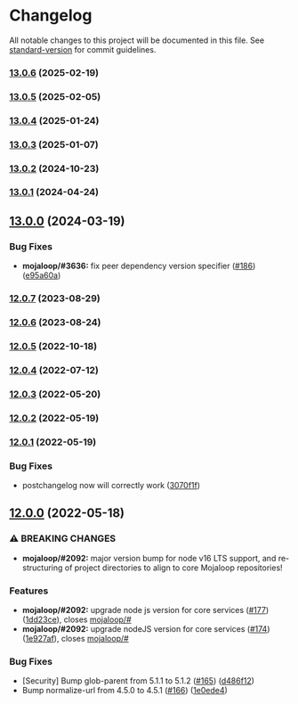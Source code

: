 # Changelog

All notable changes to this project will be documented in this file. See [standard-version](https://github.com/conventional-changelog/standard-version) for commit guidelines.

### [13.0.6](https://github.com/mojaloop/central-services-error-handling/compare/v13.0.5...v13.0.6) (2025-02-19)

### [13.0.5](https://github.com/mojaloop/central-services-error-handling/compare/v13.0.4...v13.0.5) (2025-02-05)

### [13.0.4](https://github.com/mojaloop/central-services-error-handling/compare/v13.0.3...v13.0.4) (2025-01-24)

### [13.0.3](https://github.com/mojaloop/central-services-error-handling/compare/v13.0.2...v13.0.3) (2025-01-07)

### [13.0.2](https://github.com/mojaloop/central-services-error-handling/compare/v13.0.1...v13.0.2) (2024-10-23)

### [13.0.1](https://github.com/mojaloop/central-services-error-handling/compare/v13.0.0...v13.0.1) (2024-04-24)

## [13.0.0](https://github.com/mojaloop/central-services-error-handling/compare/v12.0.7...v13.0.0) (2024-03-19)


### Bug Fixes

* **mojaloop/#3636:** fix peer dependency version specifier ([#186](https://github.com/mojaloop/central-services-error-handling/issues/186)) ([e95a60a](https://github.com/mojaloop/central-services-error-handling/commit/e95a60a43d12c5018888c7a3043edd42552a7cc8))

### [12.0.7](https://github.com/mojaloop/central-services-error-handling/compare/v12.0.6...v12.0.7) (2023-08-29)

### [12.0.6](https://github.com/mojaloop/central-services-error-handling/compare/v12.0.5...v12.0.6) (2023-08-24)

### [12.0.5](https://github.com/mojaloop/central-services-error-handling/compare/v12.0.4...v12.0.5) (2022-10-18)

### [12.0.4](https://github.com/mojaloop/central-services-error-handling/compare/v12.0.3...v12.0.4) (2022-07-12)

### [12.0.3](https://github.com/mojaloop/central-services-error-handling/compare/v12.0.2...v12.0.3) (2022-05-20)

### [12.0.2](https://github.com/mojaloop/central-services-error-handling/compare/v12.0.1...v12.0.2) (2022-05-19)

### [12.0.1](https://github.com/mojaloop/central-services-error-handling/compare/v12.0.0...v12.0.1) (2022-05-19)


### Bug Fixes

* postchangelog now will correctly work ([3070f1f](https://github.com/mojaloop/central-services-error-handling/commit/3070f1f25507cfbc2a1e784bdc63c8842d96f114))

## [12.0.0](https://github.com/mojaloop/central-services-error-handling/compare/v11.3.0...v12.0.0) (2022-05-18)


### ⚠ BREAKING CHANGES

* **mojaloop/#2092:** major version bump for node v16 LTS support, and re-structuring of project directories to align to core Mojaloop repositories!

### Features

* **mojaloop/#2092:** upgrade node js version for core services ([#177](https://github.com/mojaloop/central-services-error-handling/issues/177)) ([1dd23ce](https://github.com/mojaloop/central-services-error-handling/commit/1dd23cea2eee997e96e79a476f55ccf67047eefd)), closes [mojaloop/#](https://github.com/mojaloop/project/issues/)
* **mojaloop/#2092:** upgrade nodeJS version for core services ([#174](https://github.com/mojaloop/central-services-error-handling/issues/174)) ([1e927af](https://github.com/mojaloop/central-services-error-handling/commit/1e927af2a446a099d9e16996c2d646b3aaf498e0)), closes [mojaloop/#](https://github.com/mojaloop/project/issues/)


### Bug Fixes

* [Security] Bump glob-parent from 5.1.1 to 5.1.2 ([#165](https://github.com/mojaloop/central-services-error-handling/issues/165)) ([d486f12](https://github.com/mojaloop/central-services-error-handling/commit/d486f129ccda7b49140fe9c91627fe117de9b6ef))
* Bump normalize-url from 4.5.0 to 4.5.1 ([#166](https://github.com/mojaloop/central-services-error-handling/issues/166)) ([1e0ede4](https://github.com/mojaloop/central-services-error-handling/commit/1e0ede44408fa867921cc6be71bff11503ddca1a))
